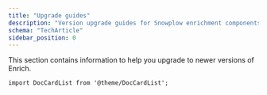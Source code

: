 ```yaml
---
title: "Upgrade guides"
description: "Version upgrade guides for Snowplow enrichment components and behavioral data processing systems."
schema: "TechArticle"
sidebar_position: 0
---
```


This section contains information to help you upgrade to newer versions of Enrich.

```mdx-code-block
import DocCardList from '@theme/DocCardList';
```

<DocCardList/>
